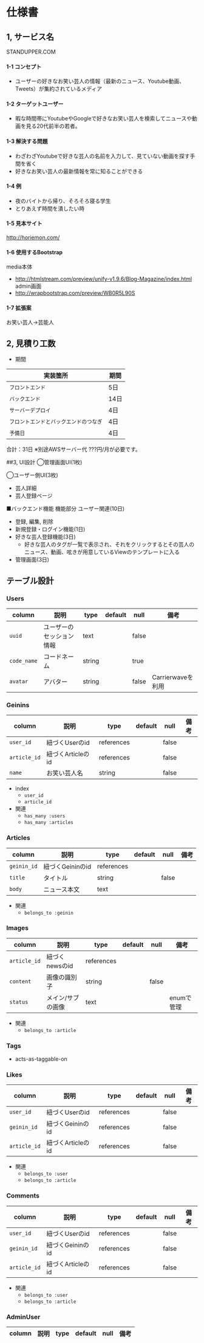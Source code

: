 # 仕様書
## 1, サービス名
STANDUPPER.COM

#### 1-1 コンセプト
- ユーザーの好きなお笑い芸人の情報（最新のニュース、Youtube動画、Tweets）が集約されているメディア

#### 1-2 ターゲットユーザー
- 暇な時間帯にYoutubeやGoogleで好きなお笑い芸人を検索してニュースや動画を見る20代前半の若者。

#### 1-3 解決する問題
- わざわざYoutubeで好きな芸人の名前を入力して、見ていない動画を探す手間を省く
- 好きなお笑い芸人の最新情報を常に知ることができる

#### 1-4 例
- 夜のバイトから帰り、そろそろ寝る学生
- とりあえず時間を潰したい時

#### 1-5 見本サイト
http://horiemon.com/

#### 1-6 使用するBootstrap
media本体
- http://htmlstream.com/preview/unify-v1.9.6/Blog-Magazine/index.html
admin画面
- http://wrapbootstrap.com/preview/WB0R5L90S

#### 1-7 拡張案
お笑い芸人→芸能人

## 2, 見積り工数
- 期間

| 実装箇所 | 期間 |
|---|---|
| `フロントエンド` |5日|
| `バックエンド` |14日|
| `サーバーデプロイ` |4日|
| `フロントエンドとバックエンドのつなぎ` |4日|
| `予備日` |4日|

合計：31日
※別途AWSサーバー代 ???円/月が必要です。

##3, UI設計
◯管理画面UI(1枚)

◯ユーザー側UI(3枚)
- 芸人詳細
- 芸人登録ページ

■バックエンド機能
機能部分
ユーザー関連(10日)
- 登録, 編集, 削除
- 新規登録・ログイン機能(1日)
- 好きな芸人登録機能(3日)
  - 好きな芸人のタグが一覧で表示され、それをクリックするとその芸人のニュース、動画、呟きが用意しているViewのテンプレートに入る
- 管理画面(3日)

## テーブル設計

### Users

|column|説明|type|default|null|備考|
|---|---|---|---|---|---|
| `uuid` | ユーザーのセッション情報 | text |  | false | |
| `code_name` | コードネーム | string |  | true | |
| `avatar` | アバター | string | | false | Carrierwaveを利用|

### Geinins
| column | 説明 | type | default | null | 備考 |
|---|---|---|---|---|---|
| `user_id` | 紐づくUserのid | references | | false | |
| `article_id` | 紐づくArticleのid | references | | false | |
| `name` | お笑い芸人名 | string | | false | |

- index
  - `user_id`
  - `article_id`
- 関連
  - `has_many :users`
  - `has_many :articles`


### Articles

| column | 説明 | type | default | null | 備考 |
|---|---|---|---|---|---|
| `geinin_id` | 紐づくGeininのid | references |  | | |
| `title` | タイトル | string |  | false | |
| `body` | ニュース本文 | text |  | | |

- 関連
  - `belongs_to :geinin`

### Images

| column | 説明 | type | default | null | 備考 |
|---|---|---|---|---|---|
| `article_id` | 紐づくnewsのid | references |  | | |
| `content` | 画像の識別子 | string |  | false | |
| `status` | メイン/サブの画像| text |  | |enumで管理|

- 関連
  - `belongs_to :article`



### Tags

- acts-as-taggable-on



### Likes

| column | 説明 | type | default | null | 備考 |
|---|---|---|---|---|---|
| `user_id` | 紐づくUserのid | references | | false | |
| `geinin_id` | 紐づくGeininのid | references | | false | |
| `article_id` | 紐づくArticleのid | references | | false | |

- 関連
  - `belongs_to :user`
  - `belongs_to :article`


### Comments

| column | 説明 | type | default | null | 備考 |
|---|---|---|---|---|---|
| `user_id` | 紐づくUserのid | references | | false | |
| `geinin_id` | 紐づくGeininのid | references | | false | |
| `article_id` | 紐づくArticleのid | references | | false | |

- 関連
  - `belongs_to :user`
  - `belongs_to :article`

### AdminUser
| column | 説明 | type | default | null | 備考 |
|---|---|---|---|---|---|
